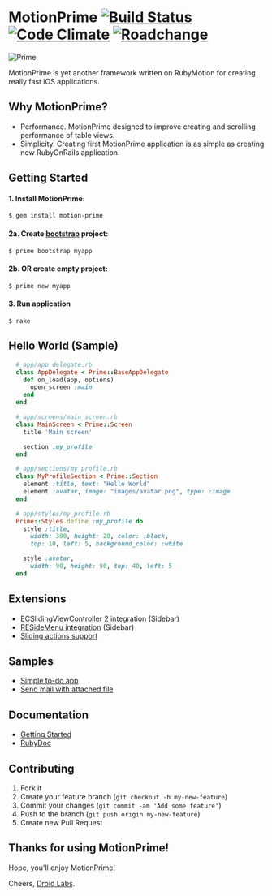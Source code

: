 # MotionPrime [![Build Status](https://travis-ci.org/droidlabs/motion-prime.png)](https://travis-ci.org/droidlabs/motion-prime) [![Code Climate](https://codeclimate.com/github/droidlabs/motion-prime.png)](https://codeclimate.com/github/droidlabs/motion-prime) [![Roadchange](https://roadchange.com/droidlabs/motion-prime/badge.png?v1)](https://roadchange.com/droidlabs/motion-prime)

![Prime](https://s3.amazonaws.com/motionprime/logo-1.png)

MotionPrime is yet another framework written on RubyMotion for creating really fast iOS applications.

## Why MotionPrime?

* Performance. MotionPrime designed to improve creating and scrolling performance of table views.
* Simplicity. Creating first MotionPrime application is as simple as creating new RubyOnRails application.

## Getting Started

#### 1. Install MotionPrime:

    $ gem install motion-prime

#### 2a. Create [bootstrap](https://github.com/motionprime/prime_bootstrap) project:

    $ prime bootstrap myapp

#### 2b. OR create empty project:

    $ prime new myapp

#### 3. Run application

    $ rake

## Hello World (Sample)

```ruby
  # app/app_delegate.rb
  class AppDelegate < Prime::BaseAppDelegate
    def on_load(app, options)
      open_screen :main
    end
  end

  # app/screens/main_screen.rb
  class MainScreen < Prime::Screen
    title 'Main screen'

    section :my_profile
  end

  # app/sections/my_profile.rb
  class MyProfileSection < Prime::Section
    element :title, text: "Hello World"
    element :avatar, image: "images/avatar.png", type: :image
  end

  # app/styles/my_profile.rb
  Prime::Styles.define :my_profile do
    style :title,
      width: 300, height: 20, color: :black,
      top: 10, left: 5, background_color: :white

    style :avatar,
      width: 90, height: 90, top: 40, left: 5
  end
```

## Extensions

* [ECSlidingViewController 2 integration](https://github.com/motionprime/prime_sliding_menu) (Sidebar)
* [RESideMenu integration](https://github.com/motionprime/prime_reside_menu) (Sidebar)
* [Sliding actions support](https://github.com/motionprime/prime_sliding_action)

## Samples

* [Simple to-do app](https://github.com/motionprime/prime_sample_todo)
* [Send mail with attached file](https://github.com/cactis/email_attachment_example)

## Documentation

* [Getting Started](http://prime.droidlabs.pro/)
* [RubyDoc](http://rubydoc.info/gems/motion-prime/)

## Contributing

1. Fork it
2. Create your feature branch (`git checkout -b my-new-feature`)
3. Commit your changes (`git commit -am 'Add some feature'`)
4. Push to the branch (`git push origin my-new-feature`)
5. Create new Pull Request

## Thanks for using MotionPrime!

Hope, you'll enjoy MotionPrime!

Cheers, [Droid Labs](http://droidlabs.pro).
